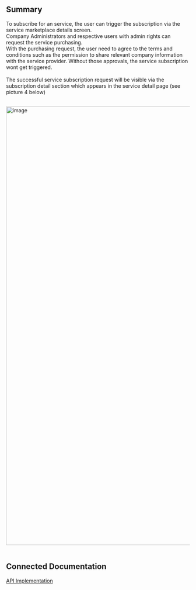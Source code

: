 ## Summary

To subscribe for an service, the user can trigger the subscription via the service marketplace details screen.  
Company Administrators and respective users with admin rights can request the service purchasing.  
With the purchasing request, the user need to agree to the terms and conditions such as the permission to share relevant company information with the service provider. Without those approvals, the service subscription wont get triggered.  
<br>
The successful service subscription request will be visible via the subscription detail section which appears in the service detail page (see picture 4 below)  
<br>

<img width="1200" alt="image" src="https://user-images.githubusercontent.com/94133633/212553753-5d2a7e8f-c502-45ed-9a7a-533d657316f3.png">

<br>
<br>

## Connected Documentation
[API Implementation](/docs/Service(s)/Subscription/Implementation.md)  

<br>
<br>
